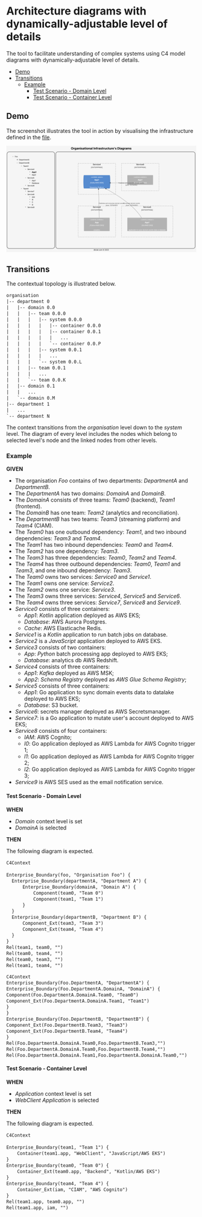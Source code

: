 # Architecture diagrams with dynamically-adjustable level of details

The tool to facilitate understanding of complex systems using C4 model diagrams with dynamically-adjustable
level of details.

* [Demo](#demo)
* [Transitions](#transitions)
  + [Example](#example)
    - [Test Scenario - Domain Level](#test-scenario---domain-level)
    - [Test Scenario - Container Level](#test-scenario---container-level)

## Demo

The screenshot illustrates the tool in action by visualising the infrastructure defined in the [file](src/data.json).

![webui](webui-demo.png)

## Transitions

The contextual topology is illustrated below.

```commandline
organisation
|-- department 0
|   |-- domain 0.0
|   |   |-- team 0.0.0
|   |   |   |-- system 0.0.0
|   |   |   |   |-- container 0.0.0
|   |   |   |   |-- container 0.0.1
|   |   |   |   |   ...
|   |   |   |   `-- container 0.0.P
|   |   |   |-- system 0.0.1
|   |   |   |   ...
|   |   |   `-- system 0.0.L
|   |   |-- team 0.0.1
|   |   |   ...
|   |   `-- team 0.0.K
|   |-- domain 0.1
|   |   ...
|   `-- domain 0.M
|-- department 1
|   ...
`-- department N
```

The context transitions from the _organisation_ level down to the _system_ level. The diagram of every level includes the
nodes which belong to selected level's node and the linked nodes from other levels. 

### Example

**GIVEN**

- The organisation _Foo_ contains of two departments: _DepartmentA_ and _DepartmentB_.
- The _DepartmentA_ has two domains: _DomainA_ and _DomainB_.
- The _DomainA_ consists of three teams: _Team0_ (backend), _Team1_ (frontend).
- The _DomainB_ has one team: _Team2_ (analytics and reconciliation).
- The _DepartmentB_ has two teams: _Team3_ (streaming platform) and _Team4_ (CIAM).
- The _Team0_ has one outbound dependency: _Team1_, and two inbound dependencies: _Team3_ and _Team4_. 
- The _Team1_ has two inbound dependencies: _Team0_ and _Team4_.
- The _Team2_ has one dependency: _Team3_.
- The _Team3_ has three dependencies: _Team0_, _Team2_ and _Team4_.
- The _Team4_ has three outbound dependencies: _Team0_, _Team1_ and _Team3_, and one inbound dependency: _Team3_.
- The _Team0_ owns two services: _Service0_ and _Service1_.
- The _Team1_ owns one service: _Service2_.
- The _Team2_ owns one service: _Service3_.
- The _Team3_ owns three services: _Service4_, _Service5_ and _Service6_.
- The _Team4_ owns three services: _Service7_, _Service8_ and _Service9_.
- _Service0_ consists of three containers:
  - _App1_: _Kotlin_ application deployed as AWS EKS;
  - _Database_: AWS Aurora Postgres.
  - _Cache_: AWS Elasticache Redis.
- _Service1_ is a _Kotlin_ application to run batch jobs on database.
- _Service2_ is a _JavaScript_ application deployed to AWS EKS.
- _Service3_ consists of two containers:
  - _App_: _Python_ batch processing app deployed to AWS EKS;
  - _Database_: analytics db AWS Redshift.
- _Service4_ consists of three containers:
  - _App1_: _Kafka_ deployed as AWS MSK; 
  - _App2_: _Schema Registry_ deployed as _AWS Glue Schema Registry_;
- _Service5_ consists of three containers:
  - _App1_: Go application to sync domain events data to datalake deployed to AWS EKS;
  - _Database_: S3 bucket.
- _Service6_: secrets manager deployed as AWS Secretsmanager.
- _Service7_: is a Go application to mutate user's account deployed to AWS EKS;
- _Service8_ consists of four containers:
  - _IAM_: AWS Cognito;
  - _l0_: Go application deployed as AWS Lambda for AWS Cognito trigger 1;
  - _l1_: Go application deployed as AWS Lambda for AWS Cognito trigger 2;
  - _l2_: Go application deployed as AWS Lambda for AWS Cognito trigger 3;
- _Service9_ is AWS SES used as the email notification service.

#### Test Scenario - Domain Level

**WHEN**

- _Domain_ context level is set
- _DomainA_ is selected

**THEN**

The following diagram is expected.

```mermaid 
C4Context

Enterprise_Boundary(foo, "Organisation Foo") {
  Enterprise_Boundary(departmentA, "Department A") {
      Enterprise_Boundary(domainA, "Domain A") {
          Component(team0, "Team 0")
          Component(team1, "Team 1")
      }
  }
  Enterprise_Boundary(departmentB, "Department B") {
      Component_Ext(team3, "Team 3")
      Component_Ext(team4, "Team 4")
  }
}
Rel(team1, team0, "")
Rel(team0, team4, "")
Rel(team0, team3, "")
Rel(team1, team4, "")
```

```mermaid
C4Context
Enterprise_Boundary(Foo.DepartmentA, "DepartmentA") {
Enterprise_Boundary(Foo.DepartmentA.DomainA, "DomainA") {
Component(Foo.DepartmentA.DomainA.Team0, "Team0")
Component_Ext(Foo.DepartmentA.DomainA.Team1, "Team1")
}
}
Enterprise_Boundary(Foo.DepartmentB, "DepartmentB") {
Component_Ext(Foo.DepartmentB.Team3, "Team3")
Component_Ext(Foo.DepartmentB.Team4, "Team4")
}
Rel(Foo.DepartmentA.DomainA.Team0,Foo.DepartmentB.Team3,"")
Rel(Foo.DepartmentA.DomainA.Team0,Foo.DepartmentB.Team4,"")
Rel(Foo.DepartmentA.DomainA.Team1,Foo.DepartmentA.DomainA.Team0,"")
```

#### Test Scenario - Container Level

**WHEN**

- _Application_ context level is set
- _WebClient Application_ is selected

**THEN**

The following diagram is expected.

```mermaid
C4Context

Enterprise_Boundary(team1, "Team 1") {
    Container(team1.app, "WebClient", "JavaScript/AWS EKS")
}
Enterprise_Boundary(team0, "Team 0") {
    Container_Ext(team0.app, "Backend", "Kotlin/AWS EKS")
}
Enterprise_Boundary(team4, "Team 4") {
    Container_Ext(iam, "CIAM", "AWS Cognito")
}
Rel(team1.app, team0.app, "")
Rel(team1.app, iam, "")
```
